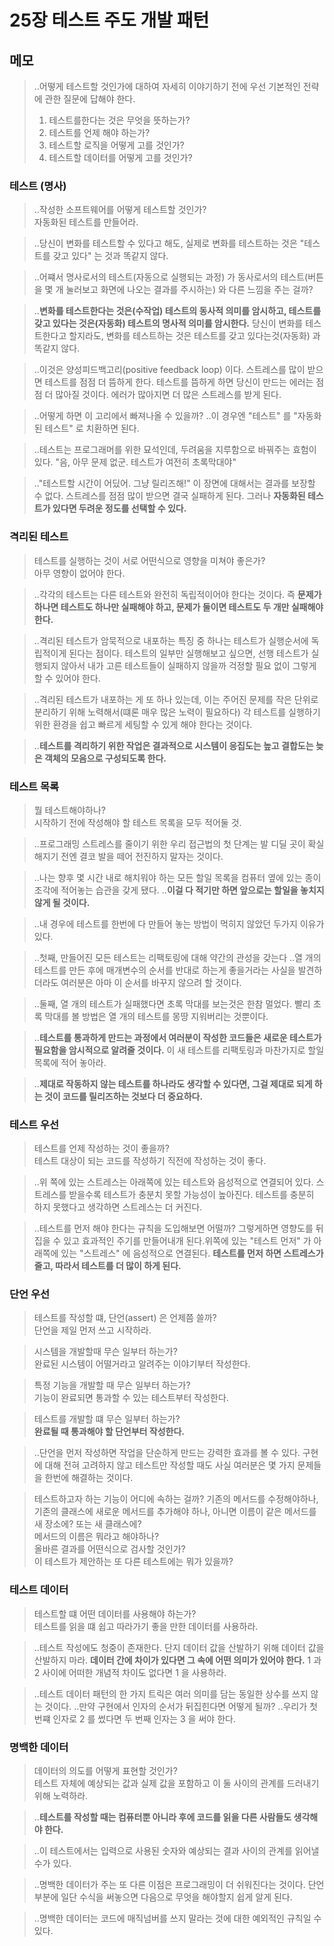 # 25장 테스트 주도 개발 패턴
 

## 메모

> ..어떻게 테스트할 것인가에 대하여 자세히 이야기하기 전에 우선 기본적인 전략에 관한 질문에 답해야 한다.  
> 1) 테스트를한다는 것은 무엇을 뜻하는가?  
> 2) 테스트를 언제 해야 하는가?  
> 3) 테스트할 로직을 어떻게 고를 것인가?  
> 4) 테스트할 데이터를 어떻게 고를 것인가?  



### 테스트 (명사)

> ..작성한 소프트웨어를 어떻게 테스트할 것인가?  
> 자동화된 테스트를 만들어라.

> ..당신이 변화를 테스트할 수 있다고 해도, 실제로 변화를 테스트하는 것은 "테스트를 갖고 있다" 는 것과 똑같지 않다.

> ..어쨰서 명사로서의 테스트(자동으로 실행되는 과정) 가 동사로서의 테스트(버튼을 몇 개 눌러보고 화면에 나오는 결과를 주시하는) 와 다른 느낌을 주는 걸까?

> ..**변화를 테스트한다는 것은(수작업) 테스트의 동사적 의미를 암시하고, 테스트를 갖고 있다는 것은(자동화) 테스트의 명사적 의미를 암시한다.** 당신이 변화를 테스트한다고 할지라도, 변화를 테스트하는 것은 테스트를 갖고 있다는것(자동화) 과 똑같지 않다.

> ..이것은 양성피드백고리(positive feedback loop) 이다. 스트레스를 많이 받으면 테스트를 점점 더 뜸하게 한다. 테스트를 뜸하게 하면 당신이 만드는 에러는 점점 더 많아질 것이다. 에러가 많아지면 더 많은 스트레스를 받게 된다.

> ..어떻게 하면 이 고리에서 빠져나올 수 있을까? ..이 경우엔 "테스트" 를 "자동화된 테스트" 로 치환하면 된다.

> ..테스트는 프로그래머를 위한 묘석인데, 두려움을 지루함으로 바꿔주는 효험이 있다. "음, 아무 문제 없군. 테스트가 여전히 초록막대야"

> .."테스트할 시간이 어딨어. 그냥 릴리즈해!" 이 장면에 대해서는 결과를 보장할 수 없다. 스트레스를 점점 많이 받으면 결국 실패하게 된다. 그러나 **자동화된 테스트가 있다면 두려운 정도를 선택할 수 있다.**



### 격리된 테스트

> 테스트를 실행하는 것이 서로 어떤식으로 영향을 미쳐야 좋은가?  
> 아무 영향이 없어야 한다.

> ..각각의 테스트는 다른 테스트와 완전히 독립적이어야 한다는 것이다. 즉 **문제가 하나면 테스트도 하나만 실패해야 하고, 문제가 둘이면 테스트도 두 개만 실패해야 한다.**

> ..격리된 테스트가 암묵적으로 내포하는 특징 중 하나는 테스트가 실행순서에 독립적이게 된다는 점이다. 테스트의 일부만 실행해보고 싶으면, 선행 테스트가 실행되지 않아서 내가 고른 테스트들이 실패하지 않을까 걱정할 필요 없이 그렇게 할 수 있어야 한다.

> ..격리된 테스트가 내포하는 게 또 하나 있는데, 이는 주어진 문제를 작은 단위로 분리하기 위해 노력해서(떄론 매우 많은 노력이 필요하다) 각 테스트를 실행하기 위한 환경을 쉽고 빠르게 세팅할 수 있게 해야 한다는 것이다.

> ..**테스트를 격리하기 위한 작업은 결과적으로 시스템이 응집도는 높고 결합도는 늦은 객체의 모음으로 구성되도록 한다.**



### 테스트 목록

> 뭘 테스트해야하나?  
> 시작하기 전에 작성해야 할 테스트 목록을 모두 적어둘 것.

> ..프로그래밍 스트레스를 줄이기 위한 우리 접근법의 첫 단계는 발 디딜 곳이 확실해지기 전엔 결코 발을 떼어 전진하지 말자는 것이다.

> ..나는 향후 몇 시간 내로 해치워야 하는 모든 할일 목록을 컴퓨터 옆에 있는 종이 조각에 적어놓는 습관을 갖게 됐다. ..**이걸 다 적기만 하면 앞으로는 할일을 놓치지 않게 될 것이다.**

> ..내 경우에 테스트를 한번에 다 만들어 놓는 방법이 먹히지 않았던 두가지 이유가 있다.

> ..첫째, 만들어진 모든 테스트는 리팩토링에 대해 약간의 관성을 갖는다 ..열 개의 테스트를 만든 후에 매개변수의 순서를 반대로 하는게 좋을거라는 사실을 발견하더라도 여러분은 아마 이 순서를 바꾸지 않으려 할 것이다.

> ..둘째, 열 개의 테스트가 실패했다면 초록 막대를 보는것은 한참 멀었다. 빨리 초록 막대를 볼 방법은 열 개의 테스트를 몽땅 지워버리는 것뿐이다.

> ..**테스트를 통과하게 만드는 과정에서 여러분이 작성한 코드들은 새로운 테스트가 필요함을 암시적으로 알려줄 것이다.** 이 새 테스트를 리팩토링과 마찬가지로 할일 목록에 적어 놓아라.

> ..**제대로 작동하지 않는 테스트를 하나라도 생각할 수 있다면, 그걸 제대로 되게 하는 것이 코드를 릴리즈하는 것보다 더 중요하다.**



### 테스트 우선

> 테스트를 언제 작성하는 것이 좋을까?  
> 테스트 대상이 되는 코드를 작성하기 직전에 작성하는 것이 좋다.

> ..위 쪽에 있는 스트레스는 아래쪽에 있는 테스트와 음성적으로 연결되어 있다. 스트레스를 받을수록 테스트가 충분치 못할 가능성이 높아진다. 테스트를 충분히 하지 못했다고 생각하면 스트레스는 더 커진다.

> ..테스트를 먼저 해야 한다는 규칙을 도입해보면 어떨까? 그렇게하면 영향도를 뒤집을 수 있고 효과적인 주기를 만들어내개 된다.위쪽에 있는 "테스트 먼저" 가 아래쪽에 있는 "스트레스" 에 음성적으로 연결된다. **테스트를 먼저 하면 스트레스가 줄고, 따라서 테스트를 더 많이 하게 된다.**



### 단언 우선

> 테스트를 작성할 떄, 단언(assert) 은 언제쯤 쓸까?  
> 단언을 제일 먼저 쓰고 시작하라.

> 시스템을 개발할때 무슨 일부터 하는가?  
> 완료된 시스템이 어떨거라고 알려주는 이야기부터 작성한다.

> 특정 기능을 개발할 때 무슨 일부터 하는가?  
> 기능이 완료되면 통과할 수 있는 테스트부터 작성한다.

> 테스트를 개발할 떄 무슨 일부터 하는가?  
> **완료될 때 통과해야 할 단언부터 작성한다.**

> ..단언을 먼저 작성하면 작업을 단순하게 만드는 강력한 효과를 볼 수 있다. 구현에 대해 전혀 고려하지 않고 테스트만 작성할 때도 사실 여러분은 몇 가지 문제들을 한번에 해결하는 것이다.

> 테스트하고자 하는 기능이 어디에 속하는 걸까? 기존의 메서드를 수정해야하나, 기존의 클래스에 새로운 메서드를 추가해야 하나, 아니면 이름이 같은 메서드를 새 장소에? 또는 새 클래스에?    
> 메서드의 이름은 뭐라고 해야하나?  
> 올바른 결과를 어떤식으로 검사할 것인가?  
> 이 테스트가 제안하는 또 다른 테스트에는 뭐가 있을까?  



### 테스트 데이터

> 테스트할 떄 어떤 데이터를 사용해야 하는가?  
> 테스트를 읽을 떄 쉽고 따라가기 좋을 만한 데이터를 사용하라.

> ..테스트 작성에도 청중이 존재한다. 단지 데이터 값을 산발하기 위해 데이터 값을 산발하지 마라. **데이터 간에 차이가 있다면 그 속에 어떤 의미가 있어야 한다.** 1 과 2 사이에 어떠한 개념적 차이도 없다면 1 을 사용하라.

> ..테스트 데이터 패턴의 한 가지 트릭은 여러 의미를 담는 동일한 상수를 쓰지 않는 것이다. ..만약 구현에서 인자의 순서가 뒤집힌다면 어떻게 될까? ..우리가 첫 번쨰 인자로 2 를 썼다면 두 번째 인자는 3 을 써야 한다.



### 명백한 데이터

> 데이터의 의도를 어떻게 표현할 것인가?  
> 테스트 자체에 예상되는 값과 실제 값을 포함하고 이 둘 사이의 관계를 드러내기 위해 노력하라.

> ..**테스트를 작성할 때는 컴퓨터뿐 아니라 후에 코드를 읽을 다른 사람들도 생각해야 한다.**

> ..이 테스트에서는 입력으로 사용된 숫자와 예상되는 결과 사이의 관계를 읽어낼 수가 있다.

> ..명백한 데이터가 주는 또 다른 이점은 프로그래밍이 더 쉬워진다는 것이다. 단언 부분에 일단 수식을 써놓으면 다음으로 무엇을 해야할지 쉽게 알게 된다.

> ..명백한 데이터는 코드에 매직넘버를 쓰지 말라는 것에 대한 예외적인 규칙일 수 있다.


